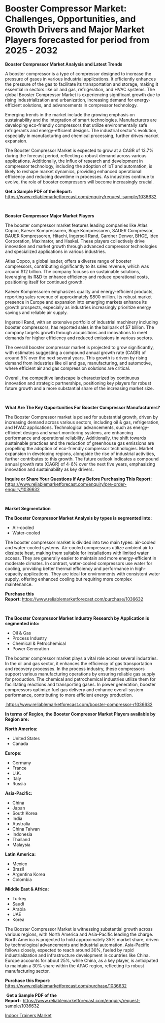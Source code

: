 <p><h1>Booster Compressor Market: Challenges, Opportunities, and Growth Drivers and Major Market Players forecasted for period from 2025 - 2032</h1></p><p><strong>Booster Compressor Market Analysis and Latest Trends</strong></p>
<p><p>A booster compressor is a type of compressor designed to increase the pressure of gases in various industrial applications. It efficiently enhances the pressure of the gas to facilitate its transportation and storage, making it essential in sectors like oil and gas, refrigeration, and HVAC systems. The global Booster Compressor Market is experiencing significant growth due to rising industrialization and urbanization, increasing demand for energy-efficient solutions, and advancements in compressor technology. </p><p>Emerging trends in the market include the growing emphasis on sustainability and the integration of smart technologies. Manufacturers are developing eco-friendly compressors that utilize environmentally safe refrigerants and energy-efficient designs. The industrial sector's evolution, especially in manufacturing and chemical processing, further drives market expansion. </p><p>The Booster Compressor Market is expected to grow at a CAGR of 13.7% during the forecast period, reflecting a robust demand across various applications. Additionally, the influx of research and development in compressor technology, including the adoption of IoT and automation, is likely to reshape market dynamics, providing enhanced operational efficiency and reducing downtime in processes. As industries continue to evolve, the role of booster compressors will become increasingly crucial.</p></p>
<p><strong>Get a Sample PDF of the Report:&nbsp;</strong> <a href="https://www.reliablemarketforecast.com/enquiry/request-sample/1036632?utm_campaign=3431&utm_medium=2&utm_source=Github&utm_content=ia&utm_term=21032025&utm_id=booster-compressor">https://www.reliablemarketforecast.com/enquiry/request-sample/1036632</a></p>
<p>&nbsp;</p>
<p><strong>Booster Compressor Major Market Players</strong></p>
<p><p>The booster compressor market features leading companies like Atlas Copco, Kaeser Kompressoren, Boge Kompressoren, SAUER Compressor, BAUER Kompressoren, Hitachi, Ingersoll Rand, Gardner Denver, BHGE, Idex Corporation, Maximator, and Haskel. These players collectively drive innovation and market growth through advanced compressor technologies and specialized applications in various industries.</p><p>Atlas Copco, a global leader, offers a diverse range of booster compressors, contributing significantly to its sales revenue, which was around $12 billion. The company focuses on sustainable solutions, leveraging its R&D to enhance efficiency and reduce operational costs, positioning itself for continued growth.</p><p>Kaeser Kompressoren emphasizes quality and energy-efficient products, reporting sales revenue of approximately $800 million. Its robust market presence in Europe and expansion into emerging markets enhance its growth prospects, especially as industries increasingly prioritize energy savings and reliable air supply.</p><p>Ingersoll Rand, with an extensive portfolio of industrial machinery including booster compressors, has reported sales in the ballpark of $7 billion. The company targets growth through acquisitions and innovations to meet demands for higher efficiency and reduced emissions in various sectors.</p><p>The overall booster compressor market is projected to grow significantly, with estimates suggesting a compound annual growth rate (CAGR) of around 5% over the next several years. This growth is driven by rising demand from industries like oil and gas, manufacturing, and automotive, where efficient air and gas compression solutions are critical.</p><p>Overall, the competitive landscape is characterized by continuous innovation and strategic partnerships, positioning key players for robust future growth and a more substantial share of the increasing market size.</p></p>
<p>&nbsp;</p>
<p><strong>What Are The Key Opportunities For Booster Compressor Manufacturers?</strong></p>
<p><p>The Booster Compressor market is poised for substantial growth, driven by increasing demand across various sectors, including oil & gas, refrigeration, and HVAC applications. Technological advancements, such as energy-efficient designs and smart monitoring systems, are enhancing performance and operational reliability. Additionally, the shift towards sustainable practices and the reduction of greenhouse gas emissions are propelling the adoption of eco-friendly compressor technologies. Market expansion in developing regions, alongside the rise of industrial activities, further contributes to this growth. The future outlook indicates a compound annual growth rate (CAGR) of 4-6% over the next five years, emphasizing innovation and sustainability as key drivers.</p></p>
<p><strong>Inquire or Share Your Questions If Any Before Purchasing This Report:</strong> <a href="https://www.reliablemarketforecast.com/enquiry/pre-order-enquiry/1036632?utm_campaign=3431&utm_medium=2&utm_source=Github&utm_content=ia&utm_term=21032025&utm_id=booster-compressor">https://www.reliablemarketforecast.com/enquiry/pre-order-enquiry/1036632</a></p>
<p>&nbsp;</p>
<p><strong>Market Segmentation</strong></p>
<p><strong>The Booster Compressor Market Analysis by types is segmented into:</strong></p>
<p><ul><li>Air-cooled</li><li>Water-cooled</li></ul></p>
<p><p>The booster compressor market is divided into two main types: air-cooled and water-cooled systems. Air-cooled compressors utilize ambient air to dissipate heat, making them suitable for installations with limited water access. They are generally easier to maintain and more energy-efficient in moderate climates. In contrast, water-cooled compressors use water for cooling, providing better thermal efficiency and performance in high-capacity applications. They are ideal for environments with consistent water supply, offering enhanced cooling but requiring more complex maintenance.</p></p>
<p><strong>Purchase this Report:&nbsp;</strong><a href="https://www.reliablemarketforecast.com/purchase/1036632?utm_campaign=3431&utm_medium=2&utm_source=Github&utm_content=ia&utm_term=21032025&utm_id=booster-compressor">https://www.reliablemarketforecast.com/purchase/1036632</a></p>
<p>&nbsp;</p>
<p><strong>The Booster Compressor Market Industry Research by Application is segmented into:</strong></p>
<p><ul><li>Oil & Gas</li><li>Process Industry</li><li>Chemical & Petrochemical</li><li>Power Generation</li></ul></p>
<p><p>The booster compressor market plays a vital role across several industries. In the oil and gas sector, it enhances the efficiency of gas transportation and recovery processes. In the process industry, these compressors support various manufacturing operations by ensuring reliable gas supply for production. The chemical and petrochemical industries utilize them for facilitating reactions and transporting gases. In power generation, booster compressors optimize fuel gas delivery and enhance overall system performance, contributing to more efficient energy production.</p></p>
<p><a href="https://www.reliablemarketforecast.com/booster-compressor-r1036632?utm_campaign=3431&utm_medium=2&utm_source=Github&utm_content=ia&utm_term=21032025&utm_id=booster-compressor">&nbsp;https://www.reliablemarketforecast.com/booster-compressor-r1036632</a></p>
<p><strong>In terms of Region, the Booster Compressor Market Players available by Region are:</strong></p>
<p>
    <p> <strong> North America: </strong>
        <ul>
            <li>United States</li>
            <li>Canada</li>
        </ul>
        </p> 
    <p> <strong> Europe: </strong>
        <ul>
            <li>Germany</li>
            <li>France</li>
            <li>U.K.</li>
            <li>Italy</li>
            <li>Russia</li>
        </ul>
        </p> 
    <p> <strong> Asia-Pacific: </strong>
        <ul>
            <li>China</li>
            <li>Japan</li>
            <li>South Korea</li>
            <li>India</li>
            <li>Australia</li>
            <li>China Taiwan</li>
            <li>Indonesia</li>
            <li>Thailand</li>
            <li>Malaysia</li>
        </ul>
        </p> 
    <p> <strong> Latin America: </strong>
        <ul>
            <li>Mexico</li>
            <li>Brazil</li>
            <li>Argentina Korea</li>
            <li>Colombia</li>
        </ul>
        </p> 
    <p> <strong> Middle East & Africa: </strong>
        <ul>
            <li>Turkey</li>
            <li>Saudi</li>
            <li>Arabia</li>
            <li>UAE</li>
            <li>Korea</li>
        </ul>
    </p>
    </p>
<p><p>The Booster Compressor Market is witnessing substantial growth across various regions, with North America and Asia-Pacific leading the charge. North America is projected to hold approximately 35% market share, driven by technological advancements and industrial automation. Asia-Pacific follows closely, expected to reach around 30%, fueled by rapid industrialization and infrastructure development in countries like China. Europe accounts for about 25%, while China, as a key player, is anticipated to maintain a 30% share within the APAC region, reflecting its robust manufacturing sector.</p></p>
<p><strong>Purchase this Report: </strong><a href="https://www.reliablemarketforecast.com/purchase/1036632?utm_campaign=3431&utm_medium=2&utm_source=Github&utm_content=ia&utm_term=21032025&utm_id=booster-compressor">https://www.reliablemarketforecast.com/purchase/1036632</a></p>
<p>&nbsp;<strong>Get a Sample PDF of the Report:&nbsp;&nbsp;</strong><a href="https://www.reliablemarketforecast.com/enquiry/request-sample/1036632?utm_campaign=3431&utm_medium=2&utm_source=Github&utm_content=ia&utm_term=21032025&utm_id=booster-compressor">https://www.reliablemarketforecast.com/enquiry/request-sample/1036632</a></p>
<p><strong></strong></p>
<p><p><a href="https://github.com/pidlisseas/Market-Research-Report-List-1/blob/main/indoor-trainers-market.md?utm_campaign=3431&utm_medium=2&utm_source=Github&utm_content=ia&utm_term=21032025&utm_id=booster-compressor">Indoor Trainers Market</a></p></p>